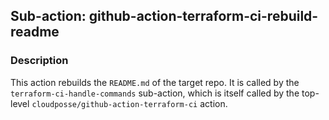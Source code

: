 ## Sub-action: github-action-terraform-ci-rebuild-readme

### Description

This action rebuilds the `README.md` of the target repo. It is called by the `terraform-ci-handle-commands` sub-action, which is itself called by the top-level `cloudposse/github-action-terraform-ci` action.

